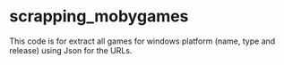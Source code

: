 # scrapping_mobygames

This code is for extract all games for windows platform (name, type and release) using Json for the URLs.

